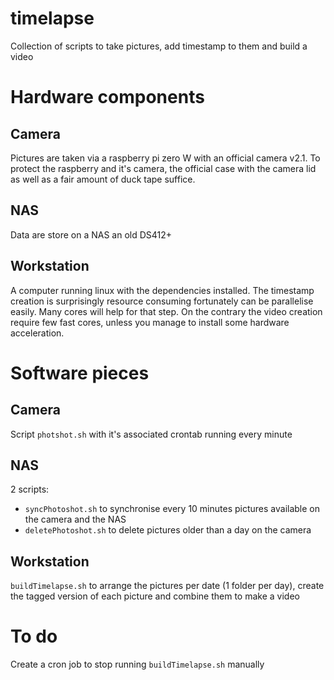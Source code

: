 # timelapse
Collection of scripts to take pictures, add timestamp to them and build a video

# Hardware components
## Camera
Pictures are taken via a raspberry pi zero W with an official camera v2.1. To protect the raspberry and it's camera, the official case with the camera lid as well as a fair amount of duck tape suffice.

## NAS
Data are store on a NAS an old DS412+ 

## Workstation
A computer running linux with the dependencies installed. The timestamp creation is surprisingly resource consuming fortunately can be parallelise easily. Many cores will help for that step. On the contrary the video creation require few fast cores, unless you manage to install some hardware acceleration.
  



# Software pieces
## Camera
Script `photshot.sh` with it's associated crontab running every minute

## NAS
2 scripts:
* `syncPhotoshot.sh` to synchronise every 10 minutes pictures available on the camera and the NAS
* `deletePhotoshot.sh` to delete pictures older than a day on the camera

## Workstation
`buildTimelapse.sh` to arrange the pictures per date (1 folder per day), create the tagged version of each picture and combine them to make a video


# To do
Create a cron job to stop running `buildTimelapse.sh` manually